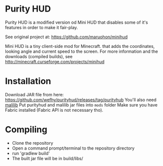 Purity HUD
==============
Purity HUD is a modified version od Mini HUD that disables some of it's features in order to make it fair-play. 

See original project at: https://github.com/maruohon/minihud

Mini HUD is a tiny client-side mod for Minecraft. that adds the coordinates, looking angle and current speed to the screen.
For more information and the downloads (compiled builds), see http://minecraft.curseforge.com/projects/minihud


Installation
=========
Download JAR file from here: https://github.com/wefhy/purityhud/releases/tag/purityhub
You'll also need [malilib](https://www.curseforge.com/minecraft/mc-mods/malilib)
Put purityhud and malilib jar files into `mods` folder
Make sure you have Fabric installed (Fabric API is not necessary tho).

Compiling
=========
* Clone the repository
* Open a command prompt/terminal to the repository directory
* run 'gradlew build'
* The built jar file will be in build/libs/
